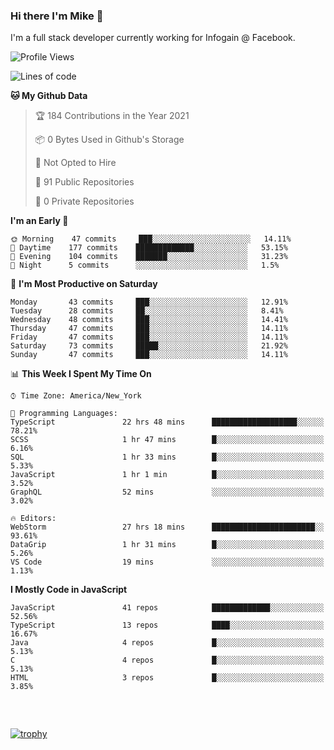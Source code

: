 ### Hi there I'm Mike 👋
I'm a full stack developer currently working for Infogain @ Facebook.

<!--START_SECTION:waka-->
![Profile Views](http://img.shields.io/badge/Profile%20Views-0-blue)

![Lines of code](https://img.shields.io/badge/From%20Hello%20World%20I%27ve%20Written-1.2%20million%20lines%20of%20code-blue)

**🐱 My Github Data** 

> 🏆 184 Contributions in the Year 2021
 > 
> 📦 0 Bytes Used in Github's Storage 
 > 
> 🚫 Not Opted to Hire
 > 
> 📜 91 Public Repositories 
 > 
> 🔑 0 Private Repositories  
 > 
**I'm an Early 🐤** 

```text
🌞 Morning    47 commits     ███░░░░░░░░░░░░░░░░░░░░░░   14.11% 
🌆 Daytime    177 commits    █████████████░░░░░░░░░░░░   53.15% 
🌃 Evening    104 commits    ███████░░░░░░░░░░░░░░░░░░   31.23% 
🌙 Night      5 commits      ░░░░░░░░░░░░░░░░░░░░░░░░░   1.5%

```
📅 **I'm Most Productive on Saturday** 

```text
Monday       43 commits     ███░░░░░░░░░░░░░░░░░░░░░░   12.91% 
Tuesday      28 commits     ██░░░░░░░░░░░░░░░░░░░░░░░   8.41% 
Wednesday    48 commits     ███░░░░░░░░░░░░░░░░░░░░░░   14.41% 
Thursday     47 commits     ███░░░░░░░░░░░░░░░░░░░░░░   14.11% 
Friday       47 commits     ███░░░░░░░░░░░░░░░░░░░░░░   14.11% 
Saturday     73 commits     █████░░░░░░░░░░░░░░░░░░░░   21.92% 
Sunday       47 commits     ███░░░░░░░░░░░░░░░░░░░░░░   14.11%

```


📊 **This Week I Spent My Time On** 

```text
⌚︎ Time Zone: America/New_York

💬 Programming Languages: 
TypeScript               22 hrs 48 mins      ███████████████████░░░░░░   78.21% 
SCSS                     1 hr 47 mins        █░░░░░░░░░░░░░░░░░░░░░░░░   6.16% 
SQL                      1 hr 33 mins        █░░░░░░░░░░░░░░░░░░░░░░░░   5.33% 
JavaScript               1 hr 1 min          █░░░░░░░░░░░░░░░░░░░░░░░░   3.52% 
GraphQL                  52 mins             ░░░░░░░░░░░░░░░░░░░░░░░░░   3.02%

🔥 Editors: 
WebStorm                 27 hrs 18 mins      ███████████████████████░░   93.61% 
DataGrip                 1 hr 31 mins        █░░░░░░░░░░░░░░░░░░░░░░░░   5.26% 
VS Code                  19 mins             ░░░░░░░░░░░░░░░░░░░░░░░░░   1.13%

```

**I Mostly Code in JavaScript** 

```text
JavaScript               41 repos            █████████████░░░░░░░░░░░░   52.56% 
TypeScript               13 repos            ████░░░░░░░░░░░░░░░░░░░░░   16.67% 
Java                     4 repos             █░░░░░░░░░░░░░░░░░░░░░░░░   5.13% 
C                        4 repos             █░░░░░░░░░░░░░░░░░░░░░░░░   5.13% 
HTML                     3 repos             █░░░░░░░░░░░░░░░░░░░░░░░░   3.85%

```



<!--END_SECTION:waka-->

##### &nbsp;
[![trophy](https://github-profile-trophy.vercel.app/?username=uptonm&theme=dracula)](https://github.com/ryo-ma/github-profile-trophy)
